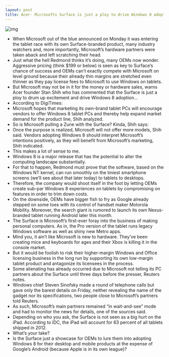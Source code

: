 ```yaml
---
layout: post
title: Acer- Microsofts Surface is just a ploy to drive Windows 8 adoption
---
```

![img](http://media.idownloadblog.com/wp-content/uploads/2012/06/surface.jpg)
* When Microsoft out of the blue announced on Monday it was entering the tablet race with its own Surface-branded product, many industry watchers and, more importantly, Microsoft’s hardware partners were taken aback and left scratching their head.
* Just what the hell Redmond thinks it’s doing, many OEMs now wonder. Aggressive pricing (think $199 or below) is seen as key to Surface’s chance of success and OEMs can’t exactly compete with Microsoft on level ground because their already thin margins are stretched even thinner as they pay license fees to Microsoft to use Windows on tablets.
* But Microsoft may not be in it for the money or hardware sales, warns Acer founder Stan Shih who has commented that the Surface is just a ploy to drum up excitement and drive Windows 8 adoption…
* According to DigiTimes:
* Microsoft hopes that marketing its own-brand tablet PCs will encourage vendors to offer Windows 8 tablet PCs and thereby help expand market demand for the product line, Shih analyzed.
* So is Microsoft pulling a Zune with the Surface? Kinda, Shih says:
* Once the purpose is realized, Microsoft will not offer more models, Shih said. Vendors adopting Windows 8 should interpret Microsoft’s intentions positively, as they will benefit from Microsoft’s marketing, Shih indicated.
* This makes a lot of sense to me.
* Windows 8 is a major release that has the potential to alter the computing landscape substantially.
* For that to happen, Redmond must prove that the software, based on the Windows NT kernel, can run smoothly on the tiniest smartphone screens (we’ll see about that later today) to tablets to desktops.
* Therefore, the company would shoot itself in the foot by letting OEMs create sub-par Windows 8 experiences on tablets by compromising on features in order to trim down costs.
* On the downside, OEMs have bigger fish to fry as Google already stepped on some toes with its control of handset maker Motorola Mobility. Moreover, the search giant is rumored to launch its own Nexus-branded tablet running Android later this month.
* The Surface is Microsoft’s first-ever foray into the business of making personal computers. As in, the Pro version of the tablet runs legacy Windows software as well as shiny new Metro apps.
* Mind you, it ain’t like Microsoft is new to hardware. They’ve been creating mice and keyboards for ages and their Xbox is killing it in the console market.
* But it would be foolish to risk their higher-margin Windows and Office licensing business in the long run by supporting its own low-margin tablet product and antagonize its licensees in the process.
* Some alienating has already occurred due to Microsoft not telling its PC partners about the Surface until three days before the presser, Reuters notes.
* Windows chief Steven Sinofsky made a round of telephone calls but gave only the barest details on Friday, neither revealing the name of the gadget nor its specifications, two people close to Microsoft’s partners told Reuters.
* As such, Microsoft’s main partners remained “in wait-and-see” mode and had to monitor the news for details, one of the sources said.
* Depending on who you ask, the Surface is not seen as a big hurt on the iPad. According to IDC, the iPad will account for 63 percent of all tablets shipped in 2012.
* What’s your take?
* Is the Surface just a showcase for OEMs to lure them into adopting Windows 8 for their desktop and mobile products at the expense of Google’s Android (because Apple is in its own league)?


